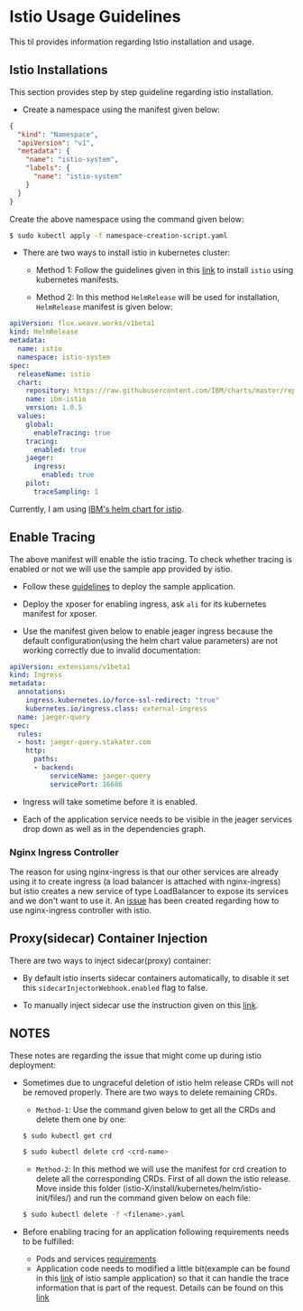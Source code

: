 # Istio Usage Guidelines

This til provides information regarding Istio installation and usage.

## Istio Installations

This section provides step by step guideline regarding istio installation.

* Create a namespace using the manifest given below:

```json
{ 
  "kind": "Namespace", 
  "apiVersion": "v1",
  "metadata": { 
    "name": "istio-system", 
    "labels": { 
      "name": "istio-system" 
    } 
  } 
}
```

Create the above namespace using the command given below:

```bash
$ sudo kubectl apply -f namespace-creation-script.yaml
```

* There are two ways to install istio in kubernetes cluster:

  * Method 1: Follow the guidelines given in this [link](https://istio.io/docs/setup/kubernetes/install/kubernetes/) to install `istio` using kubernetes manifests. 

  * Method 2: In this method `HelmRelease` will be used for installation, `HelmRelease` manifest is given below:
  
  
```yaml
apiVersion: flux.weave.works/v1beta1
kind: HelmRelease
metadata:
  name: istio
  namespace: istio-system
spec:
  releaseName: istio
  chart:
    repository: https://raw.githubusercontent.com/IBM/charts/master/repo/stable
    name: ibm-istio
    version: 1.0.5
  values:
    global:
      enableTracing: true
    tracing:
      enabled: true
    jaeger:
      ingress:
        enabled: true
    pilot:
      traceSampling: 1
```
Currently, I am using [IBM's helm chart for istio](https://github.com/IBM/charts/tree/master/stable/ibm-istio).



## Enable Tracing
The above manifest will enable the istio tracing. To check whether tracing is enabled or not we will use the sample app provided by istio.

* Follow these [guidelines](https://istio.io/docs/examples/bookinfo/) to deploy the sample application.

* Deploy the xposer for enabling ingress, ask `ali` for its kubernetes manifest for xposer.

* Use the manifest given below to enable jeager ingress because the default configuration(using the helm chart value parameters) are not working correctly due to invalid documentation: 

```yaml
apiVersion: extensions/v1beta1
kind: Ingress
metadata:
  annotations:    
    ingress.kubernetes.io/force-ssl-redirect: "true"
    kubernetes.io/ingress.class: external-ingress
  name: jaeger-query
spec:
  rules:
  - host: jaeger-query.stakater.com
    http:
      paths:
      - backend:
          serviceName: jaeger-query
          servicePort: 16686
```

* Ingress will take sometime before it is enabled.

* Each of the application service needs to be visible in the jeager services drop down as well as in the dependencies graph.

### Nginx Ingress Controller

The reason for using nginx-ingress is that our other services are already using it to create ingress (a load balancer is attached with nginx-ingress) but istio creates a new service of type LoadBalancer to expose its services and we don't want to use it. An [issue](https://github.com/istio/istio/issues/14328) has been created regarding how to use nginx-ingress controller with istio.


## Proxy(sidecar) Container Injection
There are two ways to inject sidecar(proxy) container:

* By default istio inserts sidecar containers automatically, to disable it set this `sidecarInjectorWebhook.enabled` flag to false.

* To manually inject sidecar use the instruction given on this [link](https://istio.io/docs/setup/kubernetes/additional-setup/sidecar-injection/#manual-sidecar-injection).

## NOTES
These notes are regarding the issue that might come up during istio deployment:

* Sometimes due to ungraceful deletion of istio helm release CRDs will not be removed properly. There are two ways to delete remaining CRDs. 

  * `Method-1`: Use the command given below to get all the CRDs and delete them one by one:
  ```bash
  $ sudo kubectl get crd

  $ sudo kubectl delete crd <crd-name>
  ```

  * `Method-2`: In this method we will use the manifest for crd creation to delete all the corresponding CRDs. First of all down the istio release. Move inside this folder (istio-X/install/kubernetes/helm/istio-init/files/) and run the command given below on each file:
  ```bash
  $ sudo kubectl delete -f <filename>.yaml
  ```

* Before enabling tracing for an application following requirements needs to be fulfilled:
  * Pods and services [requirements](https://istio.io/docs/setup/kubernetes/prepare/requirements/)
  * Application code needs to modified a little bit(example can be found in this [link](https://github.com/istio/istio/blob/master/samples/bookinfo/src/productpage/productpage.py#L130) of istio sample application) so that it can handle the trace information that is part of the request. Details can be found on this [link](https://github.com/istio/istio/issues/14094)  
